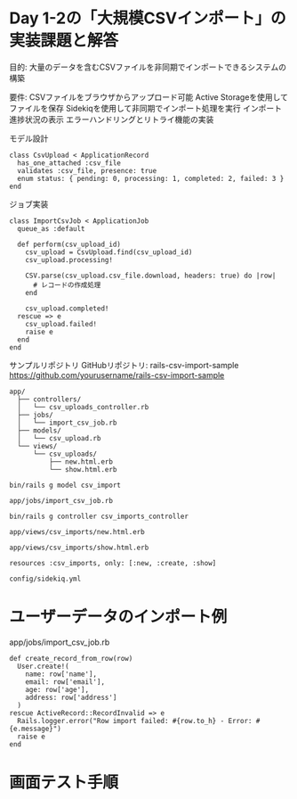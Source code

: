 # Day 1-2の「大規模CSVインポート」の実装課題と解答

目的: 大量のデータを含むCSVファイルを非同期でインポートできるシステムの構築

要件:
CSVファイルをブラウザからアップロード可能
Active Storageを使用してファイルを保存
Sidekiqを使用して非同期でインポート処理を実行
インポート進捗状況の表示
エラーハンドリングとリトライ機能の実装

モデル設計
```
class CsvUpload < ApplicationRecord
  has_one_attached :csv_file
  validates :csv_file, presence: true
  enum status: { pending: 0, processing: 1, completed: 2, failed: 3 }
end

```

ジョブ実装
```
class ImportCsvJob < ApplicationJob
  queue_as :default
  
  def perform(csv_upload_id)
    csv_upload = CsvUpload.find(csv_upload_id)
    csv_upload.processing!
    
    CSV.parse(csv_upload.csv_file.download, headers: true) do |row|
      # レコードの作成処理
    end
    
    csv_upload.completed!
  rescue => e
    csv_upload.failed!
    raise e
  end
end

```
サンプルリポジトリ
GitHubリポジトリ: rails-csv-import-sample
https://github.com/yourusername/rails-csv-import-sample
```
app/
  ├── controllers/
  │   └── csv_uploads_controller.rb
  ├── jobs/
  │   └── import_csv_job.rb
  ├── models/
  │   └── csv_upload.rb
  └── views/
      └── csv_uploads/
          ├── new.html.erb
          └── show.html.erb

```

```作成手順メモ
bin/rails g model csv_import

app/jobs/import_csv_job.rb

bin/rails g controller csv_imports_controller

app/views/csv_imports/new.html.erb

app/views/csv_imports/show.html.erb

resources :csv_imports, only: [:new, :create, :show]

config/sidekiq.yml
```

# ユーザーデータのインポート例　
app/jobs/import_csv_job.rb
```
def create_record_from_row(row)
  User.create!(
    name: row['name'],
    email: row['email'],
    age: row['age'],
    address: row['address']
  )
rescue ActiveRecord::RecordInvalid => e
  Rails.logger.error("Row import failed: #{row.to_h} - Error: #{e.message}")
  raise e
end

```

# 画面テスト手順
